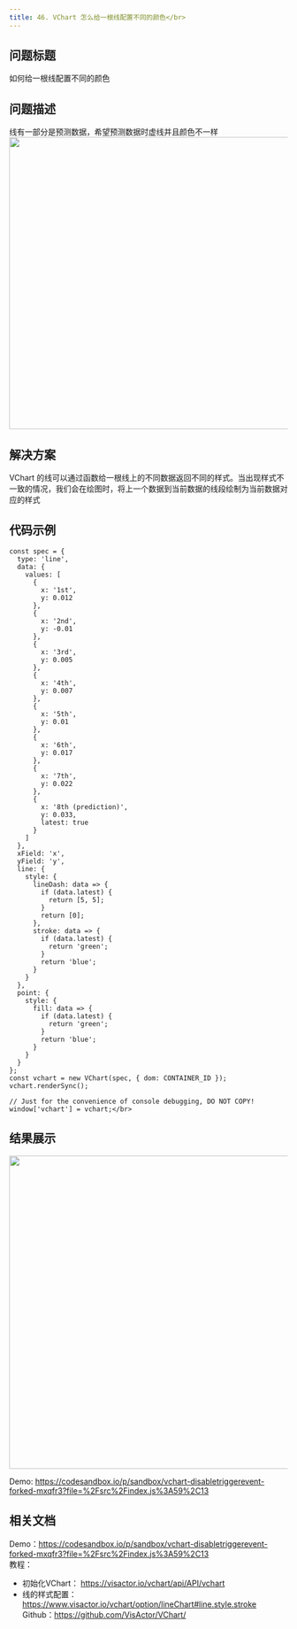 ```yaml
---
title: 46. VChart 怎么给一根线配置不同的颜色</br>
---
```

## 问题标题

如何给一根线配置不同的颜色</br>
## 问题描述

线有一部分是预测数据，希望预测数据时虚线并且颜色不一样</br>
<img src='https://cdn.jsdelivr.net/gh/xuanhun/articles/visactor/img/QSjQbbuEOoB8vLxoa9ycE15Nnth.gif' alt='' width='741' height='528'>



## 解决方案 

VChart 的线可以通过函数给一根线上的不同数据返回不同的样式。当出现样式不一致的情况，我们会在绘图时，将上一个数据到当前数据的线段绘制为当前数据对应的样式</br>


## 代码示例  

```
const spec = {
  type: 'line',
  data: {
    values: [
      {
        x: '1st',
        y: 0.012
      },
      {
        x: '2nd',
        y: -0.01
      },
      {
        x: '3rd',
        y: 0.005
      },
      {
        x: '4th',
        y: 0.007
      },
      {
        x: '5th',
        y: 0.01
      },
      {
        x: '6th',
        y: 0.017
      },
      {
        x: '7th',
        y: 0.022
      },
      {
        x: '8th (prediction)',
        y: 0.033,
        latest: true
      }
    ]
  },
  xField: 'x',
  yField: 'y',
  line: {
    style: {
      lineDash: data => {
        if (data.latest) {
          return [5, 5];
        }
        return [0];
      },
      stroke: data => {
        if (data.latest) {
          return 'green';
        }
        return 'blue';
      }
    }
  },
  point: {
    style: {
      fill: data => {
        if (data.latest) {
          return 'green';
        }
        return 'blue';
      }
    }
  }
};
const vchart = new VChart(spec, { dom: CONTAINER_ID });
vchart.renderSync();

// Just for the convenience of console debugging, DO NOT COPY!
window['vchart'] = vchart;</br>
```
## 结果展示 

<img src='https://cdn.jsdelivr.net/gh/xuanhun/articles/visactor/img/UE3Ab0FIfoYghsxbUlZcCs5Nnxc.gif' alt='' width='1299' height='566'>

Demo: https://codesandbox.io/p/sandbox/vchart-disabletriggerevent-forked-mxqfr3?file=%2Fsrc%2Findex.js%3A59%2C13</br>
## 相关文档

Demo：https://codesandbox.io/p/sandbox/vchart-disabletriggerevent-forked-mxqfr3?file=%2Fsrc%2Findex.js%3A59%2C13</br>
教程：</br>
*  初始化VChart： https://visactor.io/vchart/api/API/vchart</br>
*  线的样式配置：https://www.visactor.io/vchart/option/lineChart#line.style.stroke</br>
Github：https://github.com/VisActor/VChart/</br>



